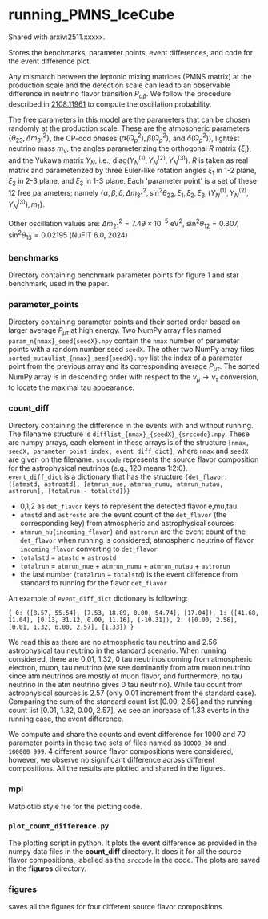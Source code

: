 # running_PMNS_IceCube


Shared with arxiv:2511.xxxxx. 

Stores the benchmarks, parameter points, event differences, and code for the event difference plot.

Any mismatch between the leptonic mixing matrices (PMNS matrix) at the production scale and the detection scale can lead to an observable difference in neutrino flavor transition $P_{\alpha\beta}$. We follow the procedure described in [2108.11961](https://arxiv.org/abs/2108.11961) to compute the oscillation probability. 

The free parameters in this model are the parameters that can be chosen randomly at the production scale. These are the atmospheric parameters $\{ \theta_{23}, \Delta m^2_{31}\}$, the CP-odd phases ($\tilde{\alpha}(Q_p^2), \tilde{\beta}(Q_p^2)$, and $\delta(Q_p^2)$), lightest neutrino mass $m_\nu$, the angles parameterizing the orthogonal $R$ matrix $\{\xi_i\}$, and  the Yukawa matrix $Y_N$, i.e., $\text{diag}(Y_N ^{(1)},Y_N ^{(2)},Y_N ^{(3)})$. $R$ is taken as real matrix and parameterized by three Euler-like rotation angles $\xi_1$ in 1-2 plane, $\xi_2$ in 2-3 plane, and $\xi_3$ in 1-3 plane. Each 'parameter point' is a set of these 12 free parameters; namely 
$\{\alpha,\beta,\delta,\Delta m^2_{31},\sin^2 \theta_{23},\xi_{1},\xi_{2},\xi_{3}, (Y_N ^{(1)},Y_N ^{(2)},Y_N ^{(3)}),m_1\}$.  

Other oscillation values are:
$\Delta m_{21} ^2 = 7.49\times 10^{-5} ~\text{eV}^2$, $\sin ^2 \theta_{12} = 0.307$, $\sin ^2 \theta_{13} = 0.02195$ (NuFIT 6.0, 2024)


### benchmarks 
Directory containing benchmark parameter points for figure 1 and star benchmark, used in the paper.

### parameter_points
Directory containing parameter points and their sorted order based on larger average $P_{\mu\tau}$ at high energy.
Two NumPy array files named `param_n{nmax}_seed{seedX}.npy` contain the `nmax` number of parameter points with a random number seed `seedX`. The other two NumPy array files `sorted_mutaulist_{nmax}_seed{seedX}.npy` list the index of a parameter point from the previous array and its corresponding average $P_{\mu\tau}$. The sorted NumPy array is in descending order with respect to the $\nu_\mu \to \nu_\tau$ conversion, to locate the maximal tau appearance.

### count_diff
Directory containing the difference in the events with and without running. The filename structure is `difflist_{nmax}_{seedX}_{srccode}.npy`. These are numpy arrays, each element in these arrays is of the structure `[nmax, seedX, parameter point index, event_diff_dict]`, where `nmax` and `seedX` are given on the filename. `srccode` represents the source flavor composition for the astrophysical neutrinos (e.g., 120 means 1:2:0).  
`event_diff_dict` is a dictionary that has the structure `{det_flavor: ([atmstd, astrostd], [atmrun_nue, atmrun_numu, atmrun_nutau, astrorun], [totalrun - totalstd])}`
- 0,1,2 as `det_flavor` keys to represent the detected flavor e,mu,tau.
- `atmstd` and `astrostd` are the event count of the `det_flavor` (the corresponding key) from atmospheric and astrophysical sources
- `atmrun_nu{incoming_flavor}` and `astrorun` are the event count of the `det_flavor` when running is considered; atmospheric neutrino of flavor `incoming_flavor` converting to `det_flavor`
- `totalstd` $=$ `atmstd` $+$ `astrostd`
- `totalrun` $=$ `atmrun_nue` $+$ `atmrun_numu` $+$ `atmrun_nutau` $+$ `astrorun`
- the last number (`totalrun` $-$ `totalstd`) is the event difference from standard to running for the flavor `det_flavor`  

An example of `event_diff_dict` dictionary is following:

`{
  0: ([8.57, 55.54], [7.53, 18.89, 0.00, 54.74], [17.04]),
  1: ([41.68, 11.04], [0.13, 31.12, 0.00, 11.16], [-10.31]),
  2: ([0.00, 2.56], [0.01, 1.32, 0.00, 2.57], [1.33])
}`

We read this as there are no atmospheric tau neutrino and 2.56 astrophysical tau neutrino in the standard scenario. When running considered, there are 0.01, 1.32, 0 tau neutrinos coming from atmospheric electron, muon, tau neutrino (we see dominantly from atm muon neutrino since atm neutrinos are mostly of muon flavor, and furthermore, no tau neutrino in the atm neutrino gives 0 tau neutrino). While tau count from astrophysical sources is 2.57 (only 0.01 increment from the standard case). Comparing the sum of the standard count list [0.00, 2.56] and the running count list [0.01, 1.32, 0.00, 2.57], we see an increase of 1.33 events in the running case, the event difference. 

We compute and share the counts and event difference for 1000 and 70 parameter points in these two sets of files named as `10000_30` and `100000_999`. 4 different source flavor compositions were considered, however, we observe no significant difference across different compositions. All the results are plotted and shared in the figures. 

### mpl 
Matplotlib style file for the plotting code.

### `plot_count_difference.py`  
The plotting script in python. It plots the event difference as provided in the numpy data files in the **count_diff** directory. It does it for all the source flavor compositions, labelled as the `srccode` in the code. The plots are saved in the **figures** directory. 

### figures
saves all the figures for four different source flavor compositions. 
